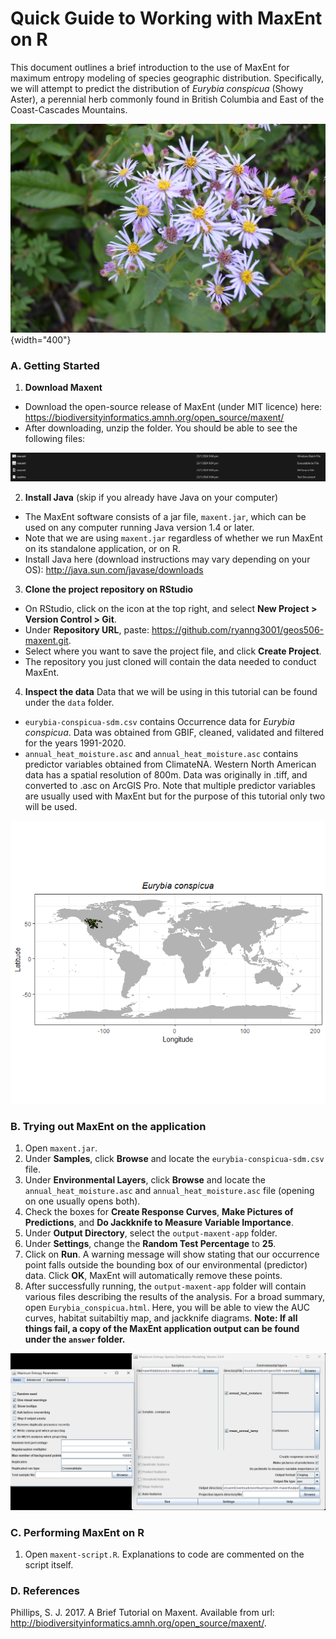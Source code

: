 # Quick Guide to Working with MaxEnt on R

This document outlines a brief introduction to the use of MaxEnt for maximum entropy modeling of species geographic distribution. Specifically, we will attempt to predict the distribution of *Eurybia conspicua* (Showy Aster), a perennial herb commonly found in British Columbia and East of the Coast-Cascades Mountains.

![Source: ALCLA Native Plants](images/Aster-conspicuous-scaled.jpg){width="400"}

### A. Getting Started

1.  **Download Maxent**

-   Download the open-source release of MaxEnt (under MIT licence) here: <https://biodiversityinformatics.amnh.org/open_source/maxent/>
-   After downloading, unzip the folder. You should be able to see the following files:

![](images/maxent-applications.png)

2.  **Install Java** (skip if you already have Java on your computer)

-   The MaxEnt software consists of a jar file, `maxent.jar`, which can be used on any computer running Java version 1.4 or later.
-   Note that we are using `maxent.jar` regardless of whether we run MaxEnt on its standalone application, or on R.
-   Install Java here (download instructions may vary depending on your OS): <http://java.sun.com/javase/downloads>

3.  **Clone the project repository on RStudio**

-   On RStudio, click on the icon at the top right, and select **New Project \> Version Control \> Git**.
-   Under **Repository URL**, paste: <https://github.com/ryanng3001/geos506-maxent.git>.
-   Select where you want to save the project file, and click **Create Project**.
-   The repository you just cloned will contain the data needed to conduct MaxEnt.

4.  **Inspect the data** Data that we will be using in this tutorial can be found under the `data` folder.

-   `eurybia-conspicua-sdm.csv` contains Occurrence data for *Eurybia conspicua*. Data was obtained from GBIF, cleaned, validated and filtered for the years 1991-2020.
-   `annual_heat_moisture.asc` and `annual_heat_moisture.asc` contains predictor variables obtained from ClimateNA. Western North American data has a spatial resolution of 800m. Data was originally in .tiff, and converted to .asc on ArcGIS Pro. Note that multiple predictor variables are usually used with MaxEnt but for the purpose of this tutorial only two will be used.

![](images/eurybia-conspicua-map.png)

### B. Trying out MaxEnt on the application

1.  Open `maxent.jar`.
2.  Under **Samples**, click **Browse** and locate the `eurybia-conspicua-sdm.csv` file.
3.  Under **Environmental Layers**, click **Browse** and locate the `annual_heat_moisture.asc` and `annual_heat_moisture.asc` file (opening on one usually opens both).
4.  Check the boxes for **Create Response Curves**, **Make Pictures of Predictions**, and **Do Jackknife to Measure Variable Importance**.
5.  Under **Output Directory**, select the `output-maxent-app` folder.
6.  Under **Settings**, change the **Random Test Percentage** to **25**.
7.  Click on **Run**. A warning message will show stating that our occurrence point falls outside the bounding box of our environmental (predictor) data. Click **OK**, MaxEnt will automatically remove these points.
8.  After successfully running, the `output-maxent-app` folder will contain various files describing the results of the analysis. For a broad summary, open `Eurybia_conspicua.html`. Here, you will be able to view the AUC curves, habitat suitabiltiy map, and jackknife diagrams. **Note: If all things fail, a copy of the MaxEnt application output can be found under the `answer` folder.**

![](images/Screenshot%202024-03-15%20152522.png)

### C. Performing MaxEnt on R

1.  Open `maxent-script.R`. Explanations to code are commented on the script itself.

### D. References

Phillips, S. J. 2017. A Brief Tutorial on Maxent. Available from url: <http://biodiversityinformatics.amnh.org/open_source/maxent/>.
